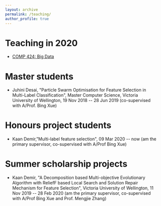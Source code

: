 ```yaml
---
layout: archive
permalink: /teaching/
author_profile: true
---
```


# Teaching in 2020
- [COMP 424: Big Data](https://ecs.wgtn.ac.nz/Courses/COMP424_2020T1/)

# Master students
- Juhini Desai, "Particle Swarm Optimisation for Feature Selection in Multi-Label Classification", Master Computer Science, Victoria University of Wellington, 19 Nov 2018 -- 28 Jun 2019 (co-supervised with A/Prof. Bing Xue)

# Honours project students
- Kaan Demir,"Multi-label feature selection", 09 Mar 2020 -- now (am the primary supervisor, co-supervised with A/Prof Bing Xue)

# Summer scholarship projects
- Kaan Demir, "A Decomposition based Multi-objective Evolutionary Algorithm with ReliefF based Local Search and Solution Repair Mechanism for Feature Selection", Victoria University of Wellington, 11 Nov 2019 -- 28 Feb 2020 (am the primary supervisor, co-supervised with A/Prof Bing Xue and Prof. Mengjie Zhang)
